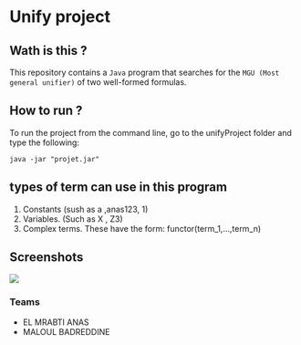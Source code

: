 # Unify project

## Wath is this ?
This repository contains a `Java` program that searches for the `MGU (Most general unifier)` of two well-formed formulas.
## How to run ?
To run the project from the command line, go to the unifyProject folder and type the following:
```
java -jar "projet.jar"
```
## types of term can use in this program

1. Constants (sush as a ,anas123, 1)
2. Variables. (Such as X , Z3)
3. Complex terms. These have the form: functor(term_1,...,term_n) 

## Screenshots
![](https://user-images.githubusercontent.com/61518854/105207912-68441f80-5b48-11eb-9beb-63b69d2c5fec.PNG)

### Teams

- EL MRABTI ANAS
- MALOUL BADREDDINE
